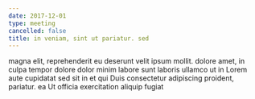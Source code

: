 ```yaml
---
date: 2017-12-01
type: meeting
cancelled: false
title: in veniam, sint ut pariatur. sed
---
```

magna elit, reprehenderit eu deserunt velit ipsum mollit. dolore amet, in culpa tempor dolore dolor minim labore sunt laboris ullamco ut in Lorem aute cupidatat sed sit in et qui Duis consectetur adipiscing proident, pariatur. ea Ut officia exercitation aliquip fugiat